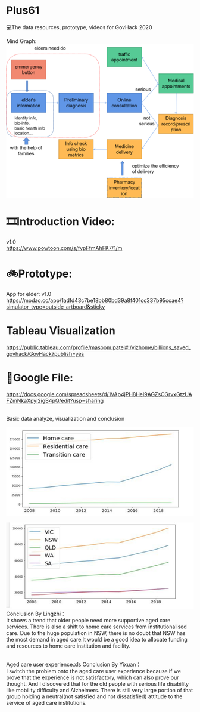 # Plus61
💻The data resources, prototype, videos for GovHack 2020

Mind Graph:
![Alt text](data_resource/visualization/mind.png)


# 🎞Introduction Video:
v1.0<br/>
https://www.powtoon.com/s/fvpFfmAhFK7/1/m

# 🚲Prototype:
App for elder: v1.0<br/>
https://modao.cc/app/1adfd43c7be18bb80bd39a8f401cc337b95ccae4?simulator_type=outside_artboard&sticky

# Tableau Visualization
https://public.tableau.com/profile/masoom.patel#!/vizhome/billions_saved_govhack/GovHack?publish=yes

# 📃Google File:
https://docs.google.com/spreadsheets/d/1VAp4jPH8HeI9AGZsCGrvxGtzUAFZmNkaXpyi2igB4pQ/edit?usp=sharing



<br/>
Basic data analyze, visualization and conclusion<br/>

![Alt text](data_resource/visualization/1.png)

![Alt text](data_resource/visualization//2.png)
<br/>
Conclusion By Lingzhi：
<br/>
It shows a trend that older people need more supportive aged care services. There is also a shift to home care services from institutionalised care. Due to the huge population in NSW, there is no doubt that NSW has the most demand in aged care.It would be a good idea to allocate funding and resources to home care institution and facility.


<br/>
Aged care user experience.xls
Conclusion By Yixuan：
<br/>
I switch the problem onto the aged care user experience because if we prove that the experience is not satisfactory, which can also prove our thought. And I discovered that for the old people with serious life disability like mobility difficulty and Alzheimers. There is still very large portion of that group holding a neutral(not satisfied and not dissatisfied) attitude to the service of aged care institutions.
